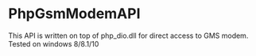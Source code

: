 # PhpGsmModemAPI
This API is written on top of php_dio.dll for direct access to GMS modem. Tested on windows 8/8.1/10
